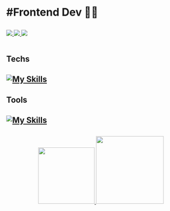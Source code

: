 # #Frontend Dev 🦄🌈
  
  ##
  <!--Para colocar as redes sociais
       https://dev.to/envoy_/150-badges-for-github-pnk tem imagens das redes, só copiar no src-->
  
 <div> 
  <a href="https://github.com/mellcosta" target="_blank">
         <img src="https://img.shields.io/badge/GitHub-100000?style=for-the-badge&logo=github&logoColor=white" target="_blank">
  </a>   
  <a href="https://www.linkedin.com/in/melissa-costa-71300a209?lipi=urn%3Ali%3Apage%3Ad_flagship3_profile_view_base_contact_details%3B2Df9dEU7Rl%2BWugKmLgwQfQ%3D%3D" target="_blank">
         <img src="https://img.shields.io/badge/-LinkedIn-%230077B5?style=for-the-badge&logo=linkedin&logoColor=white" target="_blank">
  </a>
        <a href="https://portfolio-mellcosta.vercel.app/" target="_blank">
               <img src="https://img.shields.io/badge/website-000000?style=for-the-badge&logo=About.me&logoColor=white" target="_blank">
        </a>
</div>  

<!-- Imagens das linguagens utilizadas
       no devicon tem todas as linguagens-->
  <div style="display: inline_block"><br>
  
  ## Techs
  ## [![My Skills](https://skillicons.dev/icons?i=html,css,js,ts,react,nodejs)](https://skillicons.dev)
  
  ## Tools
  ## [![My Skills](https://skillicons.dev/icons?i=vscode,figma,git)](https://skillicons.dev)


##

<!-- aqueles rectângulos de status 
     https://github.com/anuraghazra/github-readme-stats
     temas e outras cenas interessantes-->
     
<div align="center">
  <a href="https://github.com/mellcosta">
  <img height="150em" src="https://github-readme-stats.vercel.app/api?username=mellcosta&show_icons=true&theme=github_dark&include_all_commits=true&count_private=true"/>
  <img height="180em" src="https://github-readme-stats.vercel.app/api/top-langs/?username=mellcosta&layout=compact&langs_count=7&theme=react"/>
</div> 

